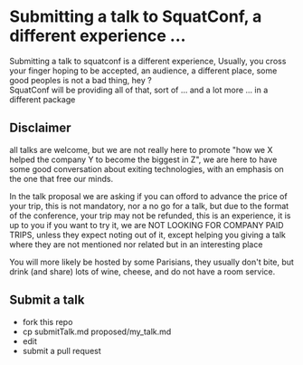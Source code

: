 # Submitting a talk to SquatConf, a different experience ...

Submitting a talk to squatconf is a different experience, Usually, you cross your finger hoping to be accepted, an audience, a different place, some good peoples is not a bad thing, hey ?  
SquatConf will be providing all of that, sort of ... and a lot more ... in a different package

## Disclaimer

all talks are welcome, but we are not really here to promote "how we X helped the company Y to become the biggest in Z", we are here to have some good conversation about exiting technologies, with an emphasis on the one that free our minds.

In the talk proposal we are asking if you can offord to advance the price of your trip, this is not mandatory, nor a no go for a talk, but due to the format of the conference, your trip may not be refunded, this is an experience, it is up to you if you want to try it, we are NOT LOOKING FOR COMPANY PAID TRIPS, unless they expect noting out of it, except helping you giving a talk where they are not mentioned nor related but in an interesting place

You will more likely be hosted by some Parisians, they usually don't bite, but drink (and share) lots of wine, cheese, and do not have a room service.

## Submit a talk

- fork this repo
- cp submitTalk.md proposed/my_talk.md
- edit
- submit a pull request
